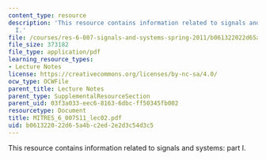 ```yaml
---
content_type: resource
description: 'This resource contains information related to signals and systems: part
  I.'
file: /courses/res-6-007-signals-and-systems-spring-2011/b061322022d65a4bc2ed2e2d3c54d3c5_MITRES_6_007S11_lec02.pdf
file_size: 373182
file_type: application/pdf
learning_resource_types:
- Lecture Notes
license: https://creativecommons.org/licenses/by-nc-sa/4.0/
ocw_type: OCWFile
parent_title: Lecture Notes
parent_type: SupplementalResourceSection
parent_uid: 03f3a033-eec6-8163-6dbc-ff50345fb002
resourcetype: Document
title: MITRES_6_007S11_lec02.pdf
uid: b0613220-22d6-5a4b-c2ed-2e2d3c54d3c5
---
```

This resource contains information related to signals and systems: part I.